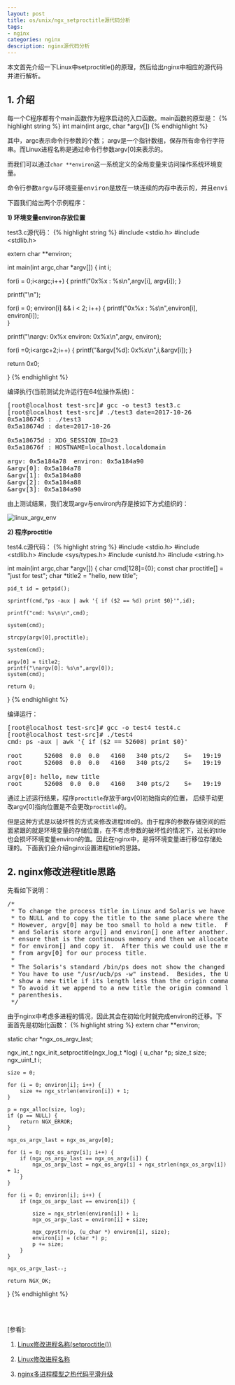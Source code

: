 ```yaml
---
layout: post
title: os/unix/ngx_setproctitle源代码分析
tags:
- nginx
categories: nginx
description: nginx源代码分析
---
```



本文首先介绍一下Linux中setproctitle()的原理，然后给出nginx中相应的源代码并进行解析。


<!-- more -->


## 1. 介绍

每一个C程序都有个main函数作为程序启动的入口函数。main函数的原型是：
{% highlight string %}
int main(int argc, char *argv[])
{% endhighlight %}

其中，argc表示命令行参数的个数； argv是一个指针数组，保存所有命令行字符串。而Linux进程名称是通过命令行参数argv[0]来表示的。

而我们可以通过```char **environ```这一系统定义的全局变量来访问操作系统环境变量。
<pre>
命令行参数argv与环境变量environ是放在一块连续的内存中表示的，并且environ仅跟在argv后面。
</pre>

下面我们给出两个示例程序：

**1) 环境变量environ存放位置**

test3.c源代码：
{% highlight string %}
#include <stdio.h>
#include <stdlib.h>

extern char **environ;

int main(int argc,char *argv[])
{
   int i;

   for(i = 0;i<argc;i++)
   {
        printf("0x%x : %s\n",argv[i], argv[i]);
   }

   printf("\n");

   for(i = 0; environ[i] && i < 2; i++)
   {
        printf("0x%x : %s\n",environ[i], environ[i]);  
   }

   printf("\nargv: 0x%x  environ: 0x%x\n",argv, environ);
   
   for(i =0;i<argc+2;i++)
   {
      printf("&argv[%d]: 0x%x\n",i,&argv[i]);
   }

   return 0x0;

}
{% endhighlight %} 

编译执行(当前测试允许运行在64位操作系统)：
<pre>
[root@localhost test-src]# gcc -o test3 test3.c
[root@localhost test-src]# ./test3 date=2017-10-26
0x5a186745 : ./test3
0x5a18674d : date=2017-10-26

0x5a18675d : XDG_SESSION_ID=23
0x5a18676f : HOSTNAME=localhost.localdomain

argv: 0x5a184a78  environ: 0x5a184a90
&argv[0]: 0x5a184a78
&argv[1]: 0x5a184a80
&argv[2]: 0x5a184a88
&argv[3]: 0x5a184a90
</pre>


由上测试结果，我们发现argv与environ内存是按如下方式组织的：

![linux_argv_env](https://ivanzz1001.github.io/records/assets/img/linux/linux_argv_env.png)

**2) 程序proctitle**

test4.c源代码：
{% highlight string %}
#include <stdio.h>
#include <stdlib.h>
#include <sys/types.h>
#include <unistd.h>
#include <string.h>

int main(int argc,char *argv[])
{
    char cmd[128]={0};
    const char proctitle[] = "just for test";
    char *title2 = "hello, new title";

    pid_t id = getpid();

    sprintf(cmd,"ps -aux | awk '{ if ($2 == %d) print $0}'",id);

    printf("cmd: %s\n\n",cmd);

    system(cmd);

    strcpy(argv[0],proctitle);

    system(cmd);

    argv[0] = title2;
    printf("\nargv[0]: %s\n",argv[0]);
    system(cmd);

    return 0;
         
}
{% endhighlight %}

编译运行：
<pre>
[root@localhost test-src]# gcc -o test4 test4.c
[root@localhost test-src]# ./test4
cmd: ps -aux | awk '{ if ($2 == 52608) print $0}'

root      52608  0.0  0.0   4160   340 pts/2    S+   19:19   0:00 ./test4
root      52608  0.0  0.0   4160   340 pts/2    S+   19:19   0:00 just for test

argv[0]: hello, new title
root      52608  0.0  0.0   4160   340 pts/2    S+   19:19   0:00 just for test
</pre>

通过上述运行结果，程序```proctitle```存放于argv[0]初始指向的位置， 后续手动更改argv[0]指向位置是不会更改```proctitle```的。

但是这种方式是以破坏性的方式来修改进程title的。由于程序的参数存储空间的后面紧跟的就是环境变量的存储位置，在不考虑参数的破坏性的情况下，过长的title也会损坏环境变量environ的值。因此在nginx中，是将环境变量进行移位存储处理的。下面我们会介绍nginx设置进程title的思路。


## 2. nginx修改进程title思路

先看如下说明：
<pre>
/*
 * To change the process title in Linux and Solaris we have to set argv[1]
 * to NULL and to copy the title to the same place where the argv[0] points to.
 * However, argv[0] may be too small to hold a new title.  Fortunately, Linux
 * and Solaris store argv[] and environ[] one after another.  So we should
 * ensure that is the continuous memory and then we allocate the new memory
 * for environ[] and copy it.  After this we could use the memory starting
 * from argv[0] for our process title.
 *
 * The Solaris's standard /bin/ps does not show the changed process title.
 * You have to use "/usr/ucb/ps -w" instead.  Besides, the UCB ps does not
 * show a new title if its length less than the origin command line length.
 * To avoid it we append to a new title the origin command line in the
 * parenthesis.
 */
</pre>

由于nginx中考虑多进程的情况，因此其会在初始化时就完成environ的迁移。下面首先是初始化函数：
{% highlight string %}
extern char **environ;

static char *ngx_os_argv_last;

ngx_int_t
ngx_init_setproctitle(ngx_log_t *log)
{
    u_char      *p;
    size_t       size;
    ngx_uint_t   i;

    size = 0;

    for (i = 0; environ[i]; i++) {
        size += ngx_strlen(environ[i]) + 1;
    }

    p = ngx_alloc(size, log);
    if (p == NULL) {
        return NGX_ERROR;
    }

    ngx_os_argv_last = ngx_os_argv[0];

    for (i = 0; ngx_os_argv[i]; i++) {
        if (ngx_os_argv_last == ngx_os_argv[i]) {
            ngx_os_argv_last = ngx_os_argv[i] + ngx_strlen(ngx_os_argv[i]) + 1;
        }
    }

    for (i = 0; environ[i]; i++) {
        if (ngx_os_argv_last == environ[i]) {

            size = ngx_strlen(environ[i]) + 1;
            ngx_os_argv_last = environ[i] + size;

            ngx_cpystrn(p, (u_char *) environ[i], size);
            environ[i] = (char *) p;
            p += size;
        }
    }

    ngx_os_argv_last--;

    return NGX_OK;
}
{% endhighlight %}






<br />
<br />

[参看]:


1. [Linux修改进程名称(setproctitle())](http://blog.csdn.net/fivedoumi/article/details/51144086)

2. [Linux修改进程名称](http://www.cnblogs.com/lisuyun/articles/6549894.html)

3. [nginx多进程模型之热代码平滑升级](http://blog.csdn.net/brainkick/article/details/7192144)




<br />
<br />
<br />

